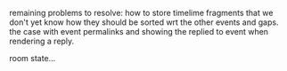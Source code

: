 remaining problems to resolve:
how to store timelime fragments that we don't yet know how they should be sorted wrt the other events and gaps. the case with event permalinks and showing the replied to event when rendering a reply.

room state... 